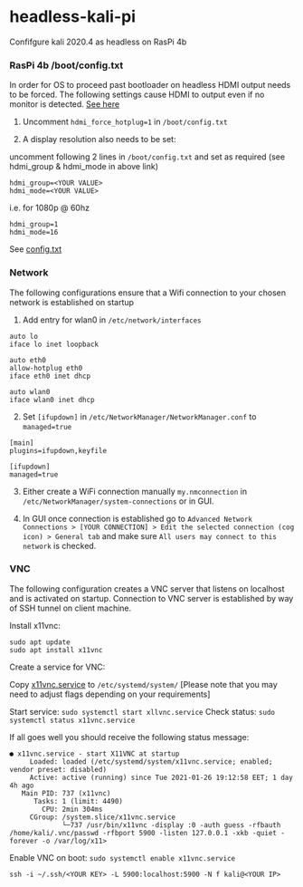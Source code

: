 # headless-kali-pi
Confifgure kali 2020.4 as headless on RasPi 4b

### RasPi 4b /boot/config.txt

In order for OS to proceed past bootloader on headless HDMI output needs to be forced. The following settings cause HDMI to output even if no monitor is detected. [See here](https://www.raspberrypi.org/documentation/configuration/config-txt/video.md)

1. Uncomment `hdmi_force_hotplug=1` in `/boot/config.txt`

2. A display resolution also needs to be set:

uncomment following 2 lines in `/boot/config.txt` and set as required (see hdmi_group & hdmi_mode in above link)
```
hdmi_group=<YOUR VALUE>
hdmi_mode=<YOUR VALUE>
```
i.e. for 1080p @ 60hz

```
hdmi_group=1
hdmi_mode=16
```

See [config.txt](../main/config.txt)


### Network
The following configurations ensure that a Wifi connection to your chosen network is established on startup

1. Add entry for wlan0 in `/etc/network/interfaces`

```
auto lo
iface lo inet loopback

auto eth0
allow-hotplug eth0
iface eth0 inet dhcp

auto wlan0
iface wlan0 inet dhcp
```

2. Set `[ifupdown]` in `/etc/NetworkManager/NetworkManager.conf` to `managed=true`
```
[main]
plugins=ifupdown,keyfile

[ifupdown]
managed=true
```
3. Either create a WiFi connection manually `my.nmconnection` in `/etc/NetworkManager/system-connections`
or in GUI.

4. In GUI once connection is established go to `Advanced Network Connections > [YOUR CONNECTION] > Edit the selected connection (cog icon) > General tab` and make sure `All users may connect to this network` is checked.



### VNC 
The following configuration creates a VNC server that listens on localhost and is activated on startup. Connection to VNC server is established by way of SSH tunnel on client machine.

Install x11vnc:
```
sudo apt update
sudo apt install x11vnc
```

Create a service for VNC:

Copy [x11vnc.service](../main/x11vnc.service) to `/etc/systemd/system/` [Please note that you may need to adjust flags depending on your requirements]

Start service: `sudo systemctl start xllvnc.service`
Check status: `sudo systemctl status x11vnc.service`

If all goes well you should receive the following status message:

```
● x11vnc.service - start X11VNC at startup
     Loaded: loaded (/etc/systemd/system/x11vnc.service; enabled; vendor preset: disabled)
     Active: active (running) since Tue 2021-01-26 19:12:58 EET; 1 day 4h ago
   Main PID: 737 (x11vnc)
      Tasks: 1 (limit: 4490)
        CPU: 2min 304ms
     CGroup: /system.slice/x11vnc.service
             └─737 /usr/bin/x11vnc -display :0 -auth guess -rfbauth /home/kali/.vnc/passwd -rfbport 5900 -listen 127.0.0.1 -xkb -quiet -forever -o /var/log/x11>
```
Enable VNC on boot: `sudo systemctl enable x11vnc.service`






`ssh -i ~/.ssh/<YOUR KEY> -L 5900:localhost:5900 -N f kali@<YOUR IP>`
